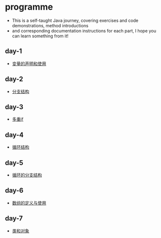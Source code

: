 # programme

- This is a self-taught Java journey, covering exercises and code demonstrations, method introductions
- and corresponding documentation instructions for each part, I hope you can learn something from it!

## day-1 
- [变量的声明和使用](https://github.com/ShenShizhe/java-programme/tree/main/java/day-1)

## day-2 
- [分支结构](https://github.com/ShenShizhe/java-programme/tree/main/java/day-2)

## day-3 
- [多重if](https://github.com/ShenShizhe/java-programme/tree/main/java/day-3)

## day-4 
- [循环结构](https://github.com/ShenShizhe/java-programme/tree/main/java/day-4)

## day-5 
- [循环的分支结构](https://github.com/ShenShizhe/java-programme/tree/main/java/day-5)

## day-6 
- [数组的定义与使用](https://github.com/ShenShizhe/java-programme/tree/main/java/day-6)
## day-7 
- [类和对象](https://github.com/ShenShizhe/java-programme/tree/main/java/day-7)

